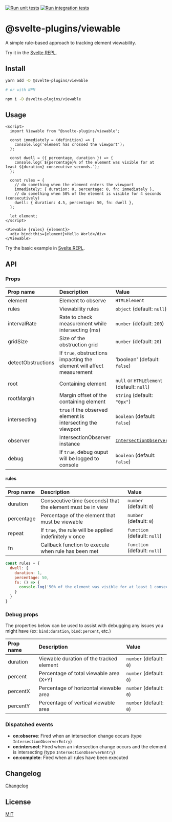 [![Run unit tests](https://github.com/svelte-plugins/viewable/actions/workflows/run-unit.yml/badge.svg)](https://github.com/svelte-plugins/viewable/actions/workflows/run-unit.yml)
[![Run integration tests](https://github.com/svelte-plugins/viewable/actions/workflows/run-integration.yml/badge.svg)](https://github.com/svelte-plugins/viewable/actions/workflows/run-integration.yml)

# @svelte-plugins/viewable

A simple rule-based approach to tracking element viewability.

Try it in the [Svelte REPL](https://svelte.dev/repl/47fe04909fd14ee5ad5d02390cc147b1).

## Install

```bash
yarn add -D @svelte-plugins/viewable

# or with NPM

npm i -D @svelte-plugins/viewable
```

## Usage
```svelte
<script>
  import Viewable from "@svelte-plugins/viewable";

  const immediately = (definition) => {
    console.log('element has crossed the viewport');
  };

  const dwell = ({ percentage, duration }) => {
    console.log(`${percentage}% of the element was visible for at least ${duration} consecutive seconds.`);
  };

  const rules = {
    // do something when the element enters the viewport
    immediately: { duration: 0, percentage: 0, fn: immediately },
    // do something when 50% of the element is visible for 4 seconds (consecutively)
    dwell: { duration: 4.5, percentage: 50, fn: dwell },
  };

  let element;
</script>

<Viewable {rules} {element}>
  <div bind:this={element}>Hello World</div>
</Viewable>
```

Try the basic example in [Svelte REPL](https://svelte.dev/repl/c811481b8e1b48e9bed0f6ff7d1fa9c2).

## API

### Props
| Prop name    | Description                                                       | Value                                                                                           |
| :----------- | :---------------------------------------------------------------- | :---------------------------------------------------------------------------------------------- |
| element      | Element to observe                                                | `HTMLElement`                                                                                   |
| rules        | Viewability rules                                                 | `object` (default: `null`)                                                                      |
| intervalRate | Rate to check measurement while intersecting (ms)                 | `number` (default: `200`)                                                                       |
| gridSize     | Size of the obstruction grid                                      | `number` (default: `20`)                                                                        |
| detectObstructions | If `true`, obstructions impacting the element will affect measurement | 'boolean' (default: `false`)                                                          |
| root         | Containing element                                                | `null` or `HTMLElement` (default: `null`)                                                       |
| rootMargin   | Margin offset of the containing element                           | `string` (default: `"0px"`)                                                                     |
| intersecting | `true` if the observed element is intersecting the viewport       | `boolean` (default: `false`)                                                                    |
| observer     | IntersectionObserver instance                                     | [`IntersectionObserver`](https://developer.mozilla.org/en-US/docs/Web/API/IntersectionObserver) |
| debug        | If `true`, debug ouput will be logged to console                  | `boolean` (default: `false`)                                                                    |

#### rules
| Prop name    | Description                                                         | Value                               |
| :----------- | :------------------------------------------------------------------ | :---------------------------------- |
| duration     | Consecutive time (seconds) that the element must be in view         | `number` (default: `0`)             |
| percentage   | Percentage of the element that must be viewable                     | `number` (default: `0`)             |
| repeat       | If `true`, the rule will be applied indefinitely v once             | `function` (default: `null`)        |
| fn           | Callback function to execute when rule has been met                 | `function` (default: `null`)        |


```js
const rules = {
  dwell: {
    duration: 1,
    percentage: 50,
    fn: () => {
      console.log('50% of the element was visible for at least 1 consecutive second.');
    }
  }
}
```

### Debug props

The properties below can be used to assist with debugging any issues you might have (ex: `bind:duration`, `bind:percent`, etc.)

| Prop name    | Description                                                       | Value                   |
| :----------- | :---------------------------------------------------------------- | :---------------------- |
| duration     | Viewable duration of the tracked element                          | `number` (default: `0`) |
| percent      | Percentage of total viewable area (X+Y)                           | `number` (default: `0`) |
| percentX     | Percentage of horizontal viewable area                            | `number` (default: `0`) |
| percentY     | Percentage of vertical viewable area                              | `number` (default: `0`) |


### Dispatched events

- **on:observe**: Fired when an intersection change occurs (type `IntersectionObserverEntry`)
- **on:intersect**: Fired when an intersection change occurs and the element is intersecting (type `IntersectionObserverEntry`)
- **on:complete**: Fired when all rules have been executed

## Changelog

[Changelog](CHANGELOG.md)

## License

[MIT](LICENSE)
